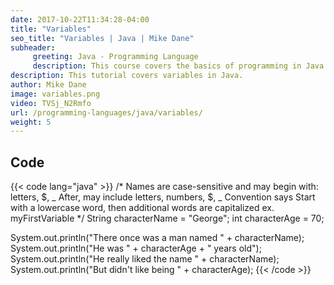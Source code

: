 ```yaml
---
date: 2017-10-22T11:34:28-04:00
title: "Variables"
seo_title: "Variables | Java | Mike Dane"
subheader:
     greeting: Java - Programming Language
     description: This course covers the basics of programming in Java. Work your way through the videos and we'll teach you everything you need to know to start your programming journey!
description: This tutorial covers variables in Java.
author: Mike Dane
image: variables.png
video: TVSj_N2Rmfo
url: /programming-languages/java/variables/
weight: 5
---
```



## Code

{{< code lang="java" >}}
/*
 Names are case-sensitive and may begin with:
     letters, $, _
 After, may include
     letters, numbers, $, _
 Convention says
     Start with a lowercase word, then additional words are capitalized
     ex. myFirstVariable
*/
String characterName = "George";
int characterAge = 70;

System.out.println("There once was a man named " + characterName);
System.out.println("He was " + characterAge + " years old");
System.out.println("He really liked the name " + characterName);
System.out.println("But didn't like being " + characterAge);
{{< /code >}}